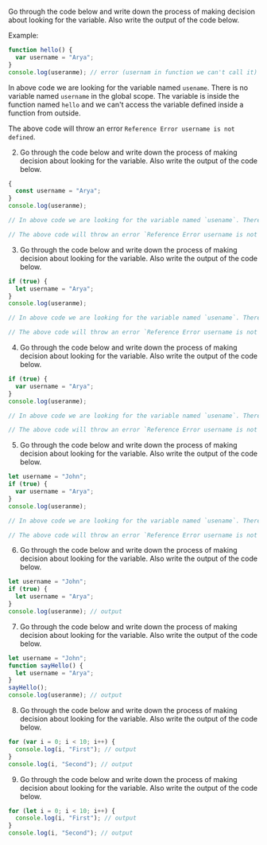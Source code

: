 Go through the code below and write down the process of making decision about looking for the variable. Also write the output of the code below.

Example:

```js
function hello() {
  var username = "Arya";
}
console.log(useranme); // error (usernam in function we can't call it)
```

In above code we are looking for the variable named `usename`. There is no variable named `username` in the global scope. The variable is inside the function named `hello` and we can't access the variable defined inside a function from outside.

The above code will throw an error `Reference Error username is not defined`.

2. Go through the code below and write down the process of making decision about looking for the variable. Also write the output of the code below.

```js
{
  const username = "Arya";
}
console.log(useranme);

// In above code we are looking for the variable named `usename`. There is no variable named `username` in the global scope. The variable is inside the block scope and we can't access the variable defined inside a block from outside.

// The above code will throw an error `Reference Error username is not defined`.
```

3. Go through the code below and write down the process of making decision about looking for the variable. Also write the output of the code below.

```js
if (true) {
  let username = "Arya";
}
console.log(useranme);

// In above code we are looking for the variable named `usename`. There is no variable named `username` in the global scope. The variable is inside the block scope and we can't access the variable defined inside a block from outside.

// The above code will throw an error `Reference Error username is not defined`.
```

4. Go through the code below and write down the process of making decision about looking for the variable. Also write the output of the code below.

```js
if (true) {
  var username = "Arya";
}
console.log(useranme);

// In above code we are looking for the variable named `usename`. There is no variable named `username` in the global scope. The variable is inside the block scope and we can't access the variable defined inside a block from outside.

// The above code will throw an error `Reference Error username is not defined`.
```

5. Go through the code below and write down the process of making decision about looking for the variable. Also write the output of the code below.

```js
let username = "John";
if (true) {
  var username = "Arya";
}
console.log(useranme);

// In above code we are looking for the variable named `usename`. There is no variable named `username` in the global scope. The variable is inside the block scope and we can't access the variable defined inside a block from outside.

// The above code will throw an error `Reference Error username is not defined`.
```

6. Go through the code below and write down the process of making decision about looking for the variable. Also write the output of the code below.

```js
let username = "John";
if (true) {
  let username = "Arya";
}
console.log(useranme); // output
```

7. Go through the code below and write down the process of making decision about looking for the variable. Also write the output of the code below.

```js
let username = "John";
function sayHello() {
  let username = "Arya";
}
sayHello();
console.log(useranme); // output
```

8. Go through the code below and write down the process of making decision about looking for the variable. Also write the output of the code below.

```js
for (var i = 0; i < 10; i++) {
  console.log(i, "First"); // output
}
console.log(i, "Second"); // output
```

9. Go through the code below and write down the process of making decision about looking for the variable. Also write the output of the code below.

```js
for (let i = 0; i < 10; i++) {
  console.log(i, "First"); // output
}
console.log(i, "Second"); // output
```
